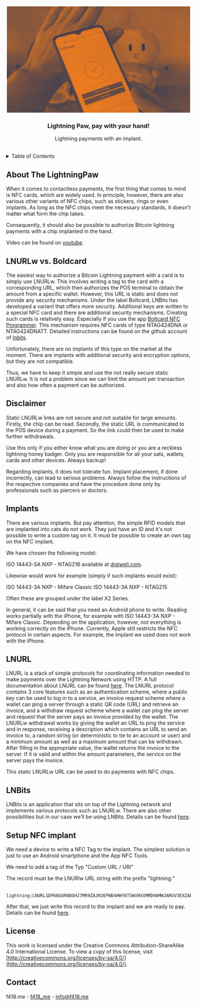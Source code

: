 

<!-- PROJECT LOGO -->
<br />
<div align="center">
  <a href="https://github.com/f418me/LightningPaw">
    <img src="https://raw.githubusercontent.com/f418me/LightningPaw/master/images/bild_hand_payment.png" alt="LightningPaw" width="500">
  </a>

  <h3 align="center">Lightning Paw, pay with your hand!</h3>

  <p align="center">
    Lightning payments with an implant.
    <br />
    <br />
  </p>
</div>



<!-- TABLE OF CONTENTS -->
<details>
  <summary>Table of Contents</summary>
  <ol>
    <li><a href="#about-the-lightningpaw">About the LightningPaw</a></li>
    <li><a href="#LNURLw-Boltcard">LNURLw vs. Boltcard</a></li>
    <li><a href="#LNURL">LNURL</a></li>
    <li><a href="#disclaimer">Disclaimer</a></li>
    <li><a href="#implants">Implants</a></li>
    <li><a href="#setup-nfc-implant">Setup NFC Implant</a></li>
    <li><a href="#license">License</a></li>
    <li><a href="#contact">Contact</a></li>
  </ol>
</details>



<!-- ABOUT THE LIGHTNINGPAW -->
## About The LightningPaw

<!-- 
[![Product Name Screen Shot][product-screenshot]](https://example.com)
-->

When it comes to contactless payments, the first thing that comes to mind is NFC cards, which are widely used. In principle, however, there are also various other variants of NFC chips, such as stickers, rings or even implants. As long as the NFC chips meet the necessary standards, it doesn't matter what form the chip takes.

Consequently, it should also be possible to authorize Bitcoin lightning payments with a chip implanted in the hand.

Video can be found on [youtube](https://youtu.be/rDX40V_sWQY).




<!-- LNURLw BOLTCARD -->
## LNURLw vs. Boldcard

The easiest way to authorize a Bitcoin Lightning payment with a card is to simply use LNURLw. This involves writing a tag to the card with a corresponding URL, which then authorizes the POS terminal to obtain the amount from a specific wallet. However, this URL is static and does not provide any security mechanisms. Under the label Boltcard, LNBits has developed a variant that offers more security. Additional keys are written to a special NFC card and there are additional security mechanisms. Creating such cards is relatively easy. Especially if you use the app [Boltcard NFC Programmer](https://play.google.com/store/apps/details?id=com.lightningnfcapp). This mechanism requires NFC cards of type NTAG424DNA or NTAG424DNATT. Detailed instructions can be found on the github account of [lnbits](https://github.com/lnbits/lnbits/tree/main/lnbits/extensions/boltcards).

Unfortunately, there are no implants of this type on the market at the moment. There are implants with additional security and encryption options, but they are not compatible.

Thus, we have to keep it simple and use the not really secure static LNURLw. It is not a problem since we can limit the amount per transaction and also how often a payment can be authorized. 




<!-- DISCLAIMER -->
## Disclaimer

Static LNURLw links are not secure and not suitable for large amounts. Firstly, the chip can be read. Secondly, the static URL is communicated to the POS device during a payment. So the link could then be used to make further withdrawals.

Use this only if you either know what you are doing or you are a reckless lightning honey badger. Only you are responsible for all your sats, wallets, cards and other devices. Always backup! 

Regarding implants, it does not tolerate fun. Implant placement, if done incorrectly, can lead to serious problems. Always follow the instructions of the respective companies and have the procedure done only by professionals such as piercers or doctors.



<!-- IMPLANTS -->
## Implants

There are various implants. But pay attention, the simple RFID models that are implanted into cats do not work.  They just have an ID and it's not possible to write a custom tag on it. It must be possible to create an own tag on the NFC implant.

We have chosen the following model:

ISO 14443-SA NXP - NTAG216 available at [digiwell.com](https://digiwell.com/).

Likewise would work for example (simply if such implants would exist):

ISO 14443-3A NXP - Mifare Classic
ISO 14443-3A NXP - NTAG215

Often these are grouped under the label X2 Series. 

In general, it can be said that you need an Android phone to write. Reading works partially with the iPhone, for example with ISO 14443-3A NXP - Mifare Classic. Depending on the application, however, not everything is working correctly on the iPhone. Currently, Apple still restricts the NFC protocol in certain aspects. For example, the implant we used does not work with the iPhone. 



<!-- LNURL -->
## LNURL

LNURL is a stack of simple protocols for coordinating information needed to make payments over the Lightning Network using HTTP. A full documentation about LNURL can be found [here](https://github.com/lnurl/luds). 
The LNURL protocol contains 3 core features such as an authentication scheme, where a public key can be used to log in to a service, an invoice request scheme where a wallet can ping a server through a static QR code (URL) and retrieve an invoice, and a withdraw request scheme where a wallet can ping the server and request that the server pays an invoice provided by the wallet. 
The LNURLw withdrawal works by giving the wallet an URL to ping the service and in response, receiving a description which contains an URL to send an invoice to, a random string (or deterministic to tie to an account or user) and a minimum amount as well as a maximum amount that can be withdrawn. After filling in the appropriate value, the wallet returns the invoice to the server. If it is valid and within the amount parameters, the service on the server pays the invoice.

This static LNURLw URL can be used to do payments with NFC chips.


## LNBits
LNBits is an application that sits on top of the Lightning network and implements various protocols such as LNURLw. There are also other possibilities but in our case we’ll be using LNBits. Details can be found [here](https://github.com/f418me/LightningPaw/blob/master/descriptions/lnbits_setup.md).


<!-- SETUP NFC IMPLANT -->
## Setup NFC implant

We need a device to write a NFC Tag to the implant. The simplest solution is just to use an Android smartphone and the App NFC Tools.

 We need to add a tag of the Typ "Custom URL / URI"

The record must be the LNURlw URL string with the prefix "lightning:"


 ```
   lightning:LNURL1DP68GURN8GHJ7MR9ZAJKUEPWD4HWY6T5WVHXXMMD9AMWJARGV3EXZAE0V5CXJTMGXYHKCMN2WFGZ7DJ9VU68X328VF3K8J6TXS64QNN02PA9J4RE0VLVCR
   ```

After that, we just write this record to the implant and we are ready to pay. Details can be found [here](https://github.com/f418me/LightningPaw/blob/master/descriptions/implant_setup.md).






<!-- LICENSE -->
## License
This work is licensed under the Creative Commons Attribution-ShareAlike 4.0
International License. To view a copy of this license, visit
[http://creativecommons.org/licenses/by-sa/4.0/](http://creativecommons.org/licenses/by-sa/4.0/).




<!-- CONTACT -->
## Contact

f418.me - [f418_me](https://twitter.com/f418_me) - info@f418.me




<!-- MARKDOWN LINKS & IMAGES -->
<!-- https://www.markdownguide.org/basic-syntax/#reference-style-links -->
[linkedin-shield]: https://img.shields.io/badge/-LinkedIn-black.svg?style=for-the-badge&logo=linkedin&colorB=555
[linkedin-url]: https://www.linkedin.com/company/f418-me/
[product-screenshot]: images/screenshot.png
